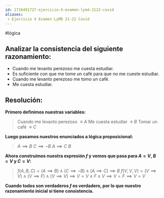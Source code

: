 ```yaml
---
id: 1716491727-ejercicio-4-examen-lymd-2122-covid
aliases:
 - Ejercicio 4 Examen LyMD 21-22 Covid
---
```


#lógica 
## Analizar la consistencia del siguiente razonamiento:

- Cuando me levanto perezoso me cuesta estudiar.
- Es suficiente con que me tome un café para que no me cueste estudiar.
- Cuando me levanto perezoso me tomo un café.
- Me cuesta estudiar.

## Resolución:

**Primero definimos nuestras variables:**

>Cuando me levanto perezoso $\equiv A$
>Me cuesta estudiar $\equiv B$
>Tomar un café $\equiv C$

**Luego pasamos nuestros enunciados a lógica proposicional:**

>$A \implies B$
>$C \implies \lnot B$
>$A \implies C$
>$B$

**Ahora construimos nuestra expresión $f$ y vemos que pasa para $A = V$, $B = V$ y $C = V$:**

>$f(A,B,C) = (A \implies B) \land (C \implies \lnot B) \land (A \implies C) \implies B$
>$f(V,V,V) = (V \implies V) \land (V \implies F) \land (V \implies V) \implies V = V \land F \land V \implies V = F \implies V = V$

**Cuando todos son verdaderos $f$ es verdadero, por lo que nuestro razonamiento inicial si tiene consistencia.**
